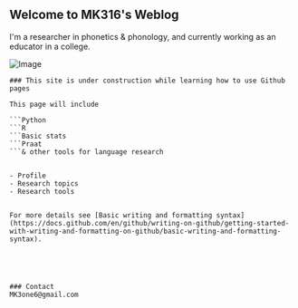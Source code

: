 ## Welcome to MK316's Weblog

I'm a researcher in phonetics & phonology, and currently working as an educator in a college.

![Image](https://github.com/MK316/mkfiles/blob/main/porfile.JPG)
```
### This site is under construction while learning how to use Github pages

This page will include

```Python
```R
```Basic stats
```Praat
```& other tools for language research


- Profile
- Research topics
- Research tools


For more details see [Basic writing and formatting syntax](https://docs.github.com/en/github/writing-on-github/getting-started-with-writing-and-formatting-on-github/basic-writing-and-formatting-syntax).





### Contact
MK3one6@gmail.com
